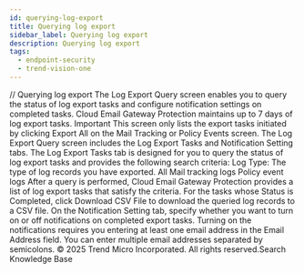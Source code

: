```yaml
---
id: querying-log-export
title: Querying log export
sidebar_label: Querying log export
description: Querying log export
tags:
  - endpoint-security
  - trend-vision-one
---
```


/*<![CDATA[*/ $('#title').html($('meta[name=map-description]').attr('content')); /*]]>*/ Querying log export The Log Export Query screen enables you to query the status of log export tasks and configure notification settings on completed tasks. Cloud Email Gateway Protection maintains up to 7 days of log export tasks. Important This screen only lists the export tasks initiated by clicking Export All on the Mail Tracking or Policy Events screen. The Log Export Query screen includes the Log Export Tasks and Notification Setting tabs. The Log Export Tasks tab is designed for you to query the status of log export tasks and provides the following search criteria: Log Type: The type of log records you have exported. All Mail tracking logs Policy event logs After a query is performed, Cloud Email Gateway Protection provides a list of log export tasks that satisfy the criteria. For the tasks whose Status is Completed, click Download CSV File to download the queried log records to a CSV file. On the Notification Setting tab, specify whether you want to turn on or off notifications on completed export tasks. Turning on the notifications requires you entering at least one email address in the Email Address field. You can enter multiple email addresses separated by semicolons. © 2025 Trend Micro Incorporated. All rights reserved.Search Knowledge Base